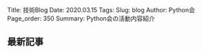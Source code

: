 Title: 技術Blog
Date: 2020.03.15
Tags:
Slug: blog
Author: Python会
Page_order: 350
Summary: Python会の活動内容紹介

## 最新記事
<!-- 単眼RSS https://tanganrss.com/ を利用-->
<script type="text/javascript" src="https://tanganrss.com/rsstxt/rsstxt.php?key=14744b19c0fa86b4bdc2b57ec9e3c5b8"></script>
<!--
姉妹サービス、複眼RSSを宜しくお願いします。
http://fukugan.com/
-->
<!-- 登録内容の復元URL
https://tanganrss.com/rsstxt/regist.php?key=14744b19c0fa86b4bdc2b57ec9e3c5b8
pelican content -o output -s pelicanconf.py
-->
